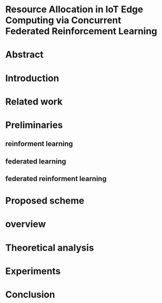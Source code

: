 # Resource Allocation in IoT Edge Computing via Concurrent Federated Reinforcement Learning

# Abstract
# Introduction
# Related work
# Preliminaries
## reinforment learning
## federated learning
## federated reinforment learning
# Proposed scheme
# overview
# Theoretical analysis
# Experiments
# Conclusion